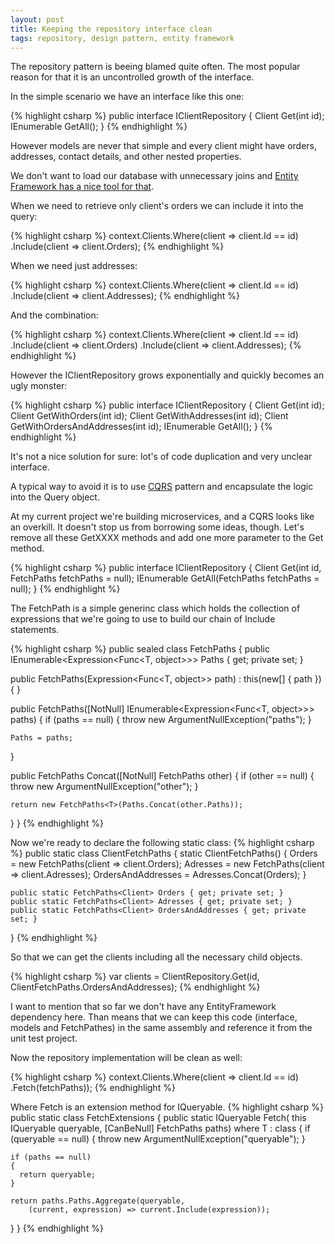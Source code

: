 ```yaml
---
layout: post
title: Keeping the repository interface clean
tags: repository, design pattern, entity framework
---
```


The repository pattern is beeing blamed quite often. The most popular reason for that it is an uncontrolled growth of the interface.

In the simple scenario we have an interface like this one:

{% highlight csharp %}
 public interface IClientRepository
 {
 	Client Get(int id);
 	IEnumerable<Client> GetAll();
 }
{% endhighlight %}

However models are never that simple and every client might have orders, addresses, contact details, and other nested properties.

We don't want to load our database with unnecessary joins and [Entity Framework has a nice tool for that](https://msdn.microsoft.com/en-us/data/jj574232.aspx).

When we need to retrieve only client's orders we can include it into the query:

{% highlight csharp %}
context.Clients.Where(client => client.Id == id)
	 .Include(client => client.Orders);
{% endhighlight %}

When we need just addresses:

{% highlight csharp %}
context.Clients.Where(client => client.Id == id)
	 .Include(client => client.Addresses);
{% endhighlight %}

And the combination:

{% highlight csharp %}
context.Clients.Where(client => client.Id == id)
	 .Include(client => client.Orders)
	 .Include(client => client.Addresses);
{% endhighlight %}

However the IClientRepository grows exponentially and quickly becomes an ugly monster:

{% highlight csharp %}
 public interface IClientRepository
 {
 	Client Get(int id);
 	Client GetWithOrders(int id);
 	Client GetWithAddresses(int id);
 	Client GetWithOrdersAndAddresses(int id);
 	IEnumerable<Client> GetAll();
 }
{% endhighlight %}

It's not a nice solution for sure: lot's of code duplication and very unclear interface.

A typical way to avoid it is to use [CQRS](http://martinfowler.com/bliki/CQRS.html) pattern and encapsulate the logic into the Query object.

At my current project we're building microservices, and a CQRS looks like an overkill. It doesn't stop us from borrowing some ideas, though. 
Let's remove all these GetXXXX methods and add one more parameter to the Get method.

{% highlight csharp %}
 public interface IClientRepository
 {
 	Client Get(int id, FetchPaths<Client> fetchPaths = null);
 	IEnumerable<Client> GetAll(FetchPaths<Client> fetchPaths = null);
 }
 {% endhighlight %}

The FetchPath is a simple generinc class which holds the collection of expressions that we're going to use to build our chain of Include statements.

 {% highlight csharp %}
public sealed class FetchPaths<T>
{
  public IEnumerable<Expression<Func<T, object>>> Paths 
  									{ 
  								     get;
  								     private set; 
  								    }

  public FetchPaths(Expression<Func<T, object>> path) 
  								: this(new[] { path })
  {
  }

  public FetchPaths([NotNull] IEnumerable<Expression<Func<T, object>>> paths)
  {
    if (paths == null)
    {
      throw new ArgumentNullException("paths");
    }

    Paths = paths;
  }

  public FetchPaths<T> Concat([NotNull] FetchPaths<T> other)
  {
    if (other == null)
    {
      throw new ArgumentNullException("other");
    }

    return new FetchPaths<T>(Paths.Concat(other.Paths));
   }
 }
 {% endhighlight %}

Now we're ready to declare the following static class:
{% highlight csharp %}
public static class ClientFetchPaths
{
    static ClientFetchPaths()
    {
        Orders = new FetchPaths<Client>(client => client.Orders);
        Adresses = new FetchPaths<Client>(client => client.Adresses);
        OrdersAndAddresses = Adresses.Concat(Orders);
    }

    public static FetchPaths<Client> Orders { get; private set; }
    public static FetchPaths<Client> Adresses { get; private set; }
    public static FetchPaths<Client> OrdersAndAddresses { get; private set; }
}
{% endhighlight %}

So that we can get the clients including all the necessary child objects.

{% highlight csharp %}
   var clients = ClientRepository.Get(id, ClientFetchPaths.OrdersAndAddresses);
{% endhighlight %}

I want to mention that so far we don't have any EntityFramework dependency here. Than means that we can keep this code (interface, models and FetchPathes) in the same assembly and reference it from the unit test project.

Now the repository implementation will be clean as well:

{% highlight csharp %}
context.Clients.Where(client => client.Id == id)
     .Fetch(fetchPaths));
{% endhighlight %}

Where Fetch is an extension method for IQueryable.
{% highlight csharp %}
public static class FetchExtensions
{
  public static IQueryable<T> Fetch<T>(
  				this IQueryable<T> queryable, 
  				[CanBeNull] FetchPaths<T> paths) where T : class
  {
    if (queryable == null)
    {
      throw new ArgumentNullException("queryable");
    }

    if (paths == null)
    {
      return queryable;
    }

    return paths.Paths.Aggregate(queryable, 
    	(current, expression) => current.Include(expression));
  }
}
{% endhighlight %}

